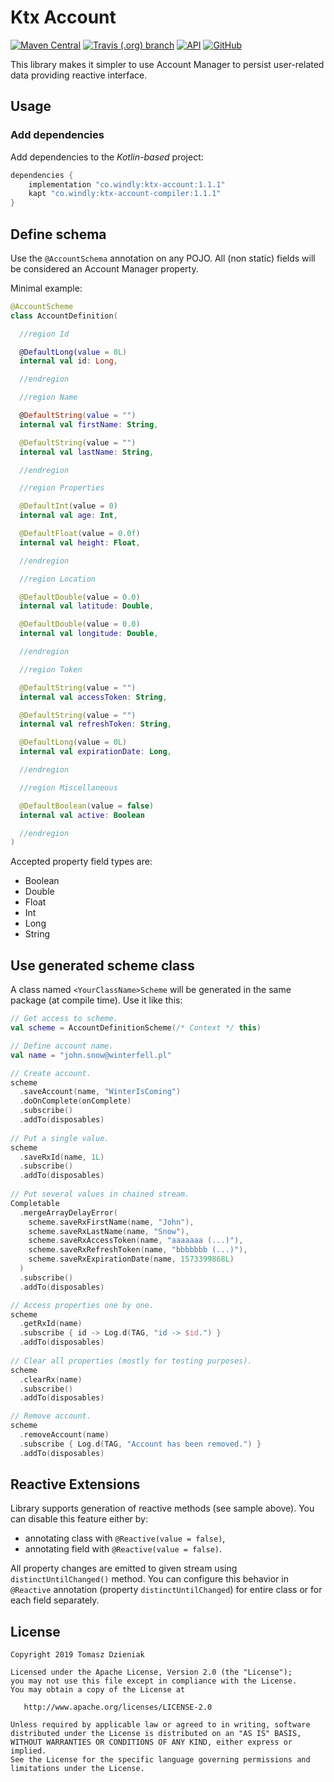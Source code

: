 # Ktx Account

[![Maven Central][mavenbadge-svg]][mavencentral] [![Travis (.org) branch][travisci-svg]][travisci] [![API][apibadge-svg]][apioverview] [![GitHub][license-svg]][license]

This library makes it simpler to use Account Manager to persist user-related data providing
reactive interface.

## Usage

### Add dependencies

Add dependencies to the *Kotlin-based* project:

```groovy
dependencies {
    implementation "co.windly:ktx-account:1.1.1"
    kapt "co.windly:ktx-account-compiler:1.1.1"
}
```

## Define schema

Use the `@AccountSchema` annotation on any POJO. All (non static) fields will be considered an
Account Manager property.

Minimal example:

```kotlin
@AccountScheme
class AccountDefinition(

  //region Id

  @DefaultLong(value = 0L)
  internal val id: Long,

  //endregion

  //region Name

  @DefaultString(value = "")
  internal val firstName: String,

  @DefaultString(value = "")
  internal val lastName: String,

  //endregion

  //region Properties

  @DefaultInt(value = 0)
  internal val age: Int,

  @DefaultFloat(value = 0.0f)
  internal val height: Float,

  //endregion

  //region Location

  @DefaultDouble(value = 0.0)
  internal val latitude: Double,

  @DefaultDouble(value = 0.0)
  internal val longitude: Double,

  //endregion

  //region Token

  @DefaultString(value = "")
  internal val accessToken: String,

  @DefaultString(value = "")
  internal val refreshToken: String,

  @DefaultLong(value = 0L)
  internal val expirationDate: Long,

  //endregion

  //region Miscellaneous

  @DefaultBoolean(value = false)
  internal val active: Boolean

  //endregion
)
```

Accepted property field types are:

 - Boolean
 - Double
 - Float
 - Int
 - Long
 - String

## Use generated scheme class

A class named `<YourClassName>Scheme` will be generated in the same package (at compile time). Use it like this:

```kotlin
// Get access to scheme.
val scheme = AccountDefinitionScheme(/* Context */ this)

// Define account name.
val name = "john.snow@winterfell.pl"

// Create account.
scheme
  .saveAccount(name, "WinterIsComing")
  .doOnComplete(onComplete)
  .subscribe()
  .addTo(disposables)
    
// Put a single value.
scheme
  .saveRxId(name, 1L)
  .subscribe()
  .addTo(disposables)
  
// Put several values in chained stream.
Completable
  .mergeArrayDelayError(
    scheme.saveRxFirstName(name, "John"),
    scheme.saveRxLastName(name, "Snow"),
    scheme.saveRxAccessToken(name, "aaaaaaa (...)"),
    scheme.saveRxRefreshToken(name, "bbbbbbb (...)"),
    scheme.saveRxExpirationDate(name, 1573399868L)
  )
  .subscribe()
  .addTo(disposables)

// Access properties one by one.
scheme
  .getRxId(name)
  .subscribe { id -> Log.d(TAG, "id -> $id.") }
  .addTo(disposables)
  
// Clear all properties (mostly for testing purposes).
scheme
  .clearRx(name)
  .subscribe()
  .addTo(disposables)

// Remove account.
scheme
  .removeAccount(name)
  .subscribe { Log.d(TAG, "Account has been removed.") }
  .addTo(disposables)
```

## Reactive Extensions

Library supports generation of reactive methods (see sample above). You can disable this feature either by:

- annotating class with `@Reactive(value = false)`,
- annotating field with `@Reactive(value = false)`.

All property changes are emitted to given stream using `distinctUntilChanged()` method. You can configure this
behavior in `@Reactive` annotation (property `distinctUntilChanged`) for entire class or for each field separately.

## License

    Copyright 2019 Tomasz Dzieniak

    Licensed under the Apache License, Version 2.0 (the "License");
    you may not use this file except in compliance with the License.
    You may obtain a copy of the License at

       http://www.apache.org/licenses/LICENSE-2.0

    Unless required by applicable law or agreed to in writing, software
    distributed under the License is distributed on an "AS IS" BASIS,
    WITHOUT WARRANTIES OR CONDITIONS OF ANY KIND, either express or implied.
    See the License for the specific language governing permissions and
    limitations under the License.

[apibadge-svg]: https://img.shields.io/badge/API-22%2B-brightgreen.svg?color=97ca00
[apioverview]: https://developer.android.com/about/versions/android-5.1
[license-svg]: https://img.shields.io/github/license/tommus/ktx-account.svg?color=97ca00
[license]: http://www.apache.org/licenses/LICENSE-2.0
[mavenbadge-svg]: https://img.shields.io/maven-central/v/co.windly/ktx-account.svg?color=97ca00
[mavencentral]: https://search.maven.org/artifact/co.windly/ktx-account
[travisci-svg]: https://img.shields.io/travis/tommus/ktx-account/master.svg?color=97ca00
[travisci]: https://travis-ci.org/tommus/ktx-account

